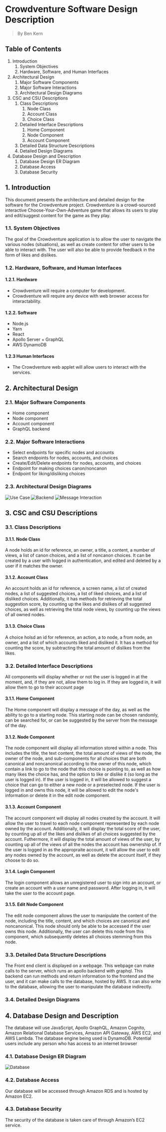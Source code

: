 # Crowdventure Software Design Description

> By Ben Kern

## Table of Contents

1. Introduction
   1. System Objectives
   2. Hardware, Software, and Human Interfaces
2. Architectural Design
   1. Major Software Components
   2. Major Software Interactions
   3. Architectural Design Diagrams
3. CSC and CSU Descriptions
   1. Class Descriptions
      1. Node Class
      2. Account Class
      3. Choice Class
   2. Detailed Interface Descriptions
      1. Home Component
      2. Node Component
      3. Account Component
   3. Detailed Data Structure Descriptions
   4. Detailed Design Diagrams
4. Database Design and Description
   1. Database Design ER Diagram
   2. Database Access
   3. Database Security

## 1. Introduction

This document presents the architecture and detailed design for the software for the Crowdventure project. Crowdventure is a crowd-sourced interactive Choose-Your-Own-Adventure game that allows its users to play and edit/suggest content for the game as they play.

### 1.1. System Objectives

The goal of the Crowdventure application is to allow the user to navigate the various nodes (situations), as well as create content for other users to be able to interact with. The user will also be able to provide feedback in the form of likes and dislikes.

### 1.2. Hardware, Software, and Human Interfaces

#### 1.2.1. Hardware

- Crowdventure will require a computer for development.
- Crowdventure will require any device with web browser access for interactability.

#### 1.2.2. Software

- Node.js
- Yarn
- React
- Apollo Server + GraphQL
- AWS DynamoDB

#### 1.2.3 Human Interfaces

- The Crowdventure web applet will allow users to interact with the services.

## 2. Architectural Design

### 2.1. Major Software Components

- Home component
- Node component
- Account component
- GraphQL backend

### 2.2. Major Software Interactions

- Select endpoints for specific nodes and accounts
- Search endpoints for nodes, accounts, and choices
- Create/Edit/Delete endpoints for nodes, accounts, and choices
- Endpoint for making choices canon/noncanon
- Endpoint for liking/disliking choices

### 2.3. Architectural Design Diagrams

![Use Case](UseCase.png)
![Backend](Backend.png)
![Message Interaction](MessageInteraction.png)

## 3. CSC and CSU Descriptions

### 3.1. Class Descriptions

#### 3.1.1. Node Class

A node holds an id for reference, an owner, a title, a content, a number of views, a list of canon choices, and a list of noncanon choices. It can be created by a user with logged in authentication, and edited and deleted by a user if it matches the owner.

#### 3.1.2. Account Class

An account holds an id for reference, a screen name, a list of created nodes, a list of suggested choices, a list of liked choices, and a list of disliked choices. Additionally, it has methods for retrieving the total suggestion score, by counting up the likes and dislikes of all suggested choices, as well as retrieving the total node views, by counting up the views of all owned nodes.

#### 3.1.3. Choice Class

A choice holsd an id for reference, an action, a to node, a from node, an owner, and a list of which accounts liked and disliked it. It has a method for counting the score, by subtracting the total amount of dislikes from the likes.

### 3.2. Detailed Interface Descriptions

All components will display whether or not the user is logged in at the moment, and, if they are not, allow them to log in. If they are logged in, it will allow them to go to their account page

#### 3.1.1. Home Component

The Home component will display a message of the day, as well as the ability to go to a starting node. This starting node can be chosen randomly, can be searched for, or can be suggested by the server from the message of the day.

#### 3.1.2. Node Component

The node component will display all information stored within a node. This includes the title, the text content, the total amount of views of the node, the owner of the node, and sub-components for all choices that are both canonical and noncanonical according to the owner of this node, which contain a link to go to the node that this choice is pointing to, as well as how many likes the choice has, and the option to like or dislike it (so long as the user is logged in). If the user is logged in, it will be allowed to suggest a choice that can go to either a new node or a preselected node. If the user is logged in and owns this node, it will be allowed to edit the node's information or delete it in the edit node component.

#### 3.1.3. Account Component

The account component will display all nodes created by the account. It will allow the user to travel to each node component represented by each node owned by the account. Additionally, it will display the total score of the user, by counting up all of the likes and dislikes of all choices suggested by the account. Futhermore, it will display the total amount of views of the user, by counting up all of the views of all the nodes the account has ownership of. If the user is logged in as the appropraite account, it will allow the user to edit any nodes owned by the account, as well as delete the account itself, if they choose to do so.

#### 3.1.4. Login Component

The login component allows an unregistered user to sign into an account, or create an account with a user name and password. After logging in, it will take the user to the account page.

#### 3.1.5. Edit Node Component

The edit node component allows the user to manipulate the content of the node, including the title, content, and which choices are canonical and noncanonical. This node should only be able to be accessed if the user owns this node. Additionally, the user can delete this node from this component, which subsequently deletes all choices stemming from this node.

### 3.3. Detailed Data Structure Descriptions

The Front end client is displayed on a webpage. This webpage can make calls to the server, which runs an apollo backend with graphql. This backend can run methods and return information to the frontend and the user, and it can make calls to the database, hosted by AWS. It can also write to the database, allowing the user to manipulate the database indirectly.

### 3.4. Detailed Design Diagrams

## 4. Database Design and Description

The database will use JavaScript, Apollo GraphQL, Amazon Cognito, Amazon Relational Database Services, Amazon API Gateway, AWS EC2, and AWS Lambda. The database engine being used is DynamoDB. Potential users include any person who has access to an internet browser

### 4.1. Database Design ER Diagram

![Database](Database.png)

### 4.2. Database Access

Our database will be accessed through Amazon RDS and is hosted by Amazon EC2.

### 4.3. Database Security

The security of the database is taken care of through Amazon’s EC2 service.
